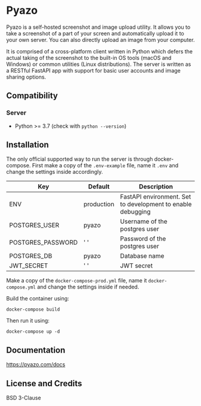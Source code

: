 # Pyazo

Pyazo is a self-hosted screenshot and image upload utility. It allows you to take a screenshot of a part of your screen and automatically upload it to your own server. You can also directly upload an image from your computer.

It is comprised of a cross-platform client written in Python which defers the actual taking of the screenshot to the built-in OS tools (macOS and Windows) or common utilities (Linux distributions). The server is written as a RESTful FastAPI app with support for basic user accounts and image sharing options.

## Compatibility

### Server

* Python >= 3.7 (check with `python --version`)

## Installation

The only official supported way to run the server is through docker-compose. First make a copy of the `.env-example` file, name it `.env` and change the settings inside accordingly.

| Key              | Default                    | Description                                                  |
|------------------|----------------------------|--------------------------------------------------------------|
| ENV              | production                 | FastAPI environment. Set to development to enable debugging  |
| POSTGRES_USER    | pyazo                      | Username of the postgres user                                |
| POSTGRES_PASSWORD| ' '                        | Password of the postgres user                                |
| POSTGRES_DB      | pyazo                      | Database name                                                |
| JWT_SECRET       | ' '                        | JWT secret                                                   |

Make a copy of the `docker-compose-prod.yml` file, name it `docker-compose.yml` and change the settings inside if needed.

Build the container using:

```shell
docker-compose build
```

Then run it using:

```shell
docker-compose up -d
```

## Documentation
https://pyazo.com/docs

## License and Credits

BSD 3-Clause

[Python]: <https://www.python.org/downloads/>
[Docker]: <https://docs.docker.com/>
[Docker Compose]: <https://docs.docker.com/compose/>

